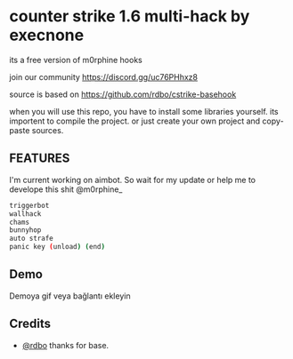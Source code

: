 
# counter strike 1.6 multi-hack by execnone

its a free version of m0rphine hooks 

join our community
https://discord.gg/uc76PHhxz8

source is based on https://github.com/rdbo/cstrike-basehook

when you will use this repo, you have to install some libraries yourself. its importent to compile the project.
or just create your own project and copy-paste sources.

## FEATURES

I'm current working on aimbot. So wait for my update or help me to develope this shit @m0rphine_ 

```bash
triggerbot
wallhack
chams
bunnyhop
auto strafe
panic key (unload) (end)
```

  
## Demo

Demoya gif veya bağlantı ekleyin

  
## Credits

- [@rdbo](https://github.com/rdbo) thanks for base.

  
